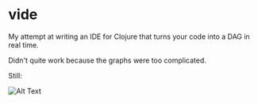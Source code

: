 # vide

My attempt at writing an IDE for Clojure that turns your code into a DAG in real time.

Didn't quite work because the graphs were too complicated.

Still:

![Alt Text](https://media.giphy.com/media/l3diTjMJ5J9s9wb04/giphy.gif)

